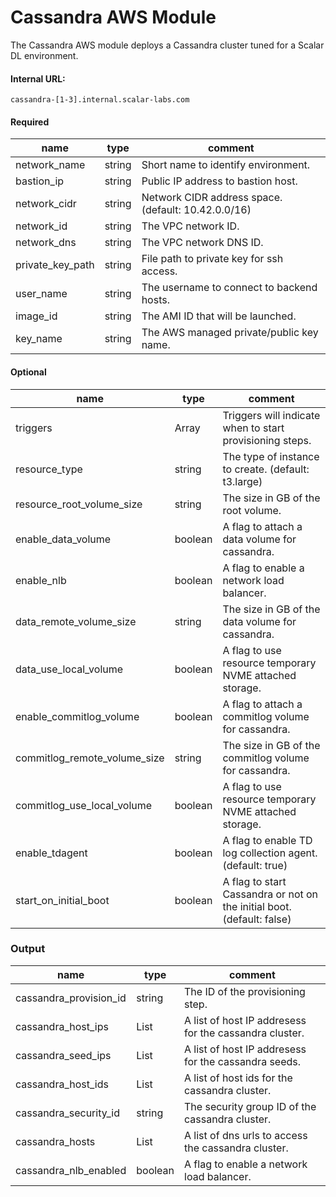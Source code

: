 # Cassandra AWS Module
The Cassandra AWS module deploys a Cassandra cluster tuned for a Scalar DL environment.

#### Internal URL:
`cassandra-[1-3].internal.scalar-labs.com`

#### Required
| name | type | comment
| --------- | --------- | ----------
| network_name | string | Short name to identify environment.
| bastion_ip | string | Public IP address to bastion host.
| network_cidr | string | Network CIDR address space. (default: 10.42.0.0/16)
| network_id | string | The VPC network ID.
| network_dns | string | The VPC network DNS ID.
| private_key_path | string | File path to private key for ssh access.
| user_name | string | The username to connect to backend hosts.
| image_id | string | The AMI ID that will be launched.
| key_name | string | The AWS managed private/public key name.

#### Optional
| name | type | comment
| --------- | --------- | ----------
| triggers | Array<string> | Triggers will indicate when to start provisioning steps.
| resource_type | string | The type of instance to create. (default: t3.large)
| resource_root_volume_size | string | The size in GB of the root volume.
| enable_data_volume | boolean | A flag to attach a data volume for cassandra.
| enable_nlb | boolean | A flag to enable a network load balancer.
| data_remote_volume_size | string | The size in GB of the data volume for cassandra.
| data_use_local_volume | boolean | A flag to use resource temporary NVME attached storage.
| enable_commitlog_volume | boolean | A flag to attach a commitlog volume for cassandra.
| commitlog_remote_volume_size | string | The size in GB of the commitlog volume for cassandra.
| commitlog_use_local_volume | boolean | A flag to use resource temporary NVME attached storage.
| enable_tdagent | boolean | A flag to enable TD log collection agent. (default: true)
| start_on_initial_boot | boolean | A flag to start Cassandra or not on the initial boot. (default: false)

### Output
| name | type | comment
| --------- | --------- | ----------
| cassandra_provision_id | string | The ID of the provisioning step.
| cassandra_host_ips | List<string> | A list of host IP addresess for the cassandra cluster.
| cassandra_seed_ips | List<string> | A list of host IP addresess for the cassandra seeds.
| cassandra_host_ids | List<string> | A list of host ids for the cassandra cluster.
| cassandra_security_id | string | The security group ID of the cassandra cluster.
| cassandra_hosts | List<string> | A list of dns urls to access the cassandra cluster.
| cassandra_nlb_enabled | boolean | A flag to enable a network load balancer.
